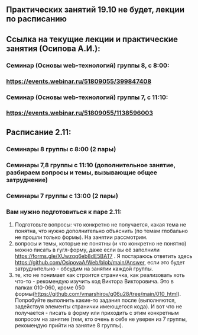## Практических занятий 19.10 не будет, лекции по расписанию
## Ссылка на текущие лекции и практические занятия (Осипова А.И.):
### Семинар (Основы web-технологий) группы 8, с 8:00:
### https://events.webinar.ru/51809055/399847408

### Семинар (Основы web-технологий) группы 7, с 11:10:
### https://events.webinar.ru/51809055/1138596003

## Расписание 2.11:
### Семинары 8 группы с 8:00 (2 пары)
### Семинары 7,8 группы с 11:10 (дополнительное занятие, разбираем вопросы и темы, вызывающие общее затруднение)
### Семинары 7 группы с 13:00 (2 пары)

### Вам нужно подготовиться к паре 2.11: 
1) Подготовьте вопросы: что конкретно не получается, какая тема не понятна, что нужно дополнительно объяснить (по темам глобально не прошли только формы). На занятии рассмотрим.
2) вопросы и темы, которые не понятны (и что конкретно не понятно) можно писать в гугл-форму, даже если вы её заполнили https://forms.gle/XUwzqq6eb8dE5BAT7 . Я постараюсь ответить здесь https://github.com/OsipovaA/Web/blob/main/Answer, если это будет затруднительно - обсудим на занятии каждой группы.
3) те, кто не понимает как строится страничка, как реализовать хоть что-то - рекомендую изучить код Виктора Викторовича. Это в папках 010-060, кроме 050 формы(https://github.com/vmarshirov/g06u28/tree/main/010_html). Попробуйте выполнить какие-то задания после (выполняются, задействуя элементы странички имеющегося кода). И вот что не получается - писать в форму или приходить с этим конкретным вопросом на занятие (тем, кто очень в себе не уверен из 7 группы, рекомендую прийти на занятие 8 группы).

